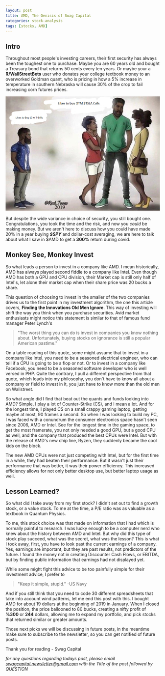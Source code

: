 ```yaml
---
layout: post
title: AMD, The Genisis of Swag Capital
categories: stock-analysis
tags: [stocks, AMD]
---
```


## Intro

Throughout most people's investing careers, their first security has always been the toughest one to purchase. 
Maybe you are 60 years old and bought a Treasury bond that returns 50 cents every ten years. 
Or maybe your a **R/WallStreetBets** user who donates your college textbook money to an overworked Goldman quant, who is pricing in how a 5% increase in temperature  in southern Nebraska will cause 30% of the crop to fail increasing corn futures prices. 


![Average Investors](/assets/images/memes/amd-genisis-of-swag/likes-to-buy-otm-calls.png)

But despite the wide variance in choice of security, you still bought one. Congratulations, you took the time and the risk, and now you *could* be making money. 
But we aren't here to discuss how you could have made 20% in a year buying ***$SPY*** and dollar-cost averaging, we are here to talk about what I saw in $AMD to get a **300%** return during covid. 

## Monkey See, Monkey Invest

So what leads a person to invest in a company like AMD. 
I mean historically, AMD has always played second fiddle to a company like Intel. 
Even though AMD has both a GPU and CPU division, their Market cap is still only half of Intel's, let alone their market cap when their share price was 20 bucks a share. 

This question of choosing to invest in the smaller of the two companies drives us to the first point in my investment algorithm, the one this article covers, **Finding the Innovations Old Men Ignore**. 
This way of investing will shift the way you think when you purchase securities. 
Avid market enthusiasts might notice this statement is similar to that of famous fund manager Peter Lynch's
> "The worst thing you can do is invest in companies you know nothing about. Unfortunately, buying stocks on ignorance is still a popular American pastime."

On a table reading of this quote, some might assume that to invest in a company like Intel, you need to be a seasoned electrical engineer, who can tell if a CPU is going to be a flop or not. 
Or to invest in a company like Facebook, you need to be a seasoned software developer who is well versed in PHP.
Quite the contrary, I pull a different perspective from that quote, which leads into my philosophy, you don't have to know all about a company or field to invest in it, you just have to know more than the old men on Wallstreet.

So what angle did I find that beat out the quants and funds looking into AMD?
Simple, I play a lot of Counter-Strike (CS), and I mean a lot. 
And for the longest time, I played CS on a small crappy gaming laptop, getting maybe at most, 90 frames a second.
So when I was looking to build my PC, I was faced with a conundrum the consumer electronics space hasn't seen since 2006, AMD or Intel.
See for the longest time in the gaming space, to get the most framerate, you not only needed a good GPU, but a good CPU as well, and the company that produced the best CPUs were Intel.
But with the release of AMD's new chip line, Ryzen, they suddenly became the cool kids on the block.

The new AMD  CPUs were not just competing with Intel, but for the first time in a while, they had beaten their performance. 
But it wasn't just their performance that was better, it was their power efficiency. 
This increased efficiency allows for not only better desktop use, but better laptop usage as well.

## Lesson Learned?

So what did I take away from my first stock? 
I didn't set out to find a growth stock, or a value stock.
To me at the time, a P/E ratio was as valuable as a textbook in Quantum Physics. 

To me, this stock choice was that made on information that I had which is normally painful to research.
I was lucky enough to be a computer nerd who knew about the history between AMD and Intel.
But why did this type of stock play succeed, what was the secret, what was the lesson?
This is what I took away, first, you have to look past the current earnings of a company. 
Yes, earnings are important, but they are past results, not predictors of the future.
I found the money not in creating Discounter Cash Flows, or EBITDA, but by finding public information that earnings had not displayed yet.

While some might fight this advice to be too painfully simple for their investment advice, I prefer to 
> "Keep it simple, stupid." -US Navy

And if you still think that you need to code 30 different spreadsheets that take into account wind patterns, let me end this post with this.
I bought AMD for about 19 dollars at the beginning of 2019 in January.
When I closed the position, the price ballooned to 80 bucks, creating a nifty profit of **%300** or **244** dollars, allowing me to expand my portfolio, and pick stocks that returned similar or greater amounts.

Those next picks we will be discussing in future posts, in the meantime make sure to subscribe to the newsletter, so you can get notified of future posts.

Thank you for reading - Swag Capital

*for any questions regarding todays post, please email swagcapital.newsletter@gmail.com with the Title of the post followed by QUESTION*